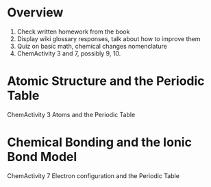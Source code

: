 Overview
=========

1.  Check written homework from the book
2.  Display wiki glossary responses, talk about how to improve them
3.  Quiz on basic math, chemical changes nomenclature
4.  ChemActivity 3 and 7, possibly 9, 10.


Atomic Structure and the Periodic Table
=====================================

ChemActivity 3 Atoms and the Periodic Table



Chemical Bonding and the Ionic Bond Model
=========================================

ChemActivity 7 Electron configuration and the Periodic Table



